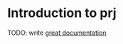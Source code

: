 # Introduction to prj

TODO: write [great documentation](http://jacobian.org/writing/great-documentation/what-to-write/)
